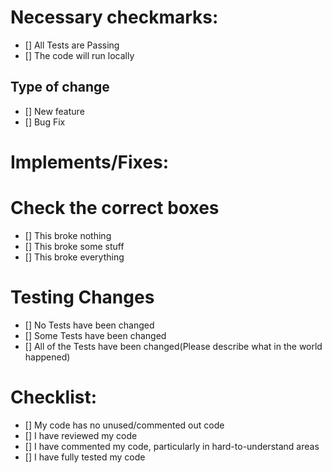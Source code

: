 # Necessary checkmarks:

- [] All Tests are Passing
- [] The code will run locally

## Type of change

- [] New feature
- [] Bug Fix

# Implements/Fixes:
[//]: # (Describe what your code does, how it does it and why it was necessary)
[//]: # ( Link to any issues this relates to)

# Check the correct boxes

- [] This broke nothing
- [] This broke some stuff
- [] This broke everything

# Testing Changes
- [] No Tests have been changed
- [] Some Tests have been changed
- [] All of the Tests have been changed(Please describe what in the world happened)

# Checklist:

- [] My code has no unused/commented out code
- [] I have reviewed my code
- [] I have commented my code, particularly in hard-to-understand areas
- [] I have fully tested my code

